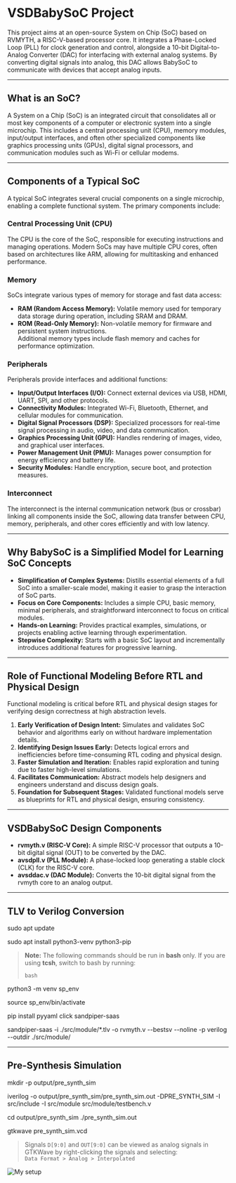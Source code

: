# VSDBabySoC Project

This project aims at an open-source System on Chip (SoC) based on RVMYTH, a RISC-V-based processor core. It integrates a Phase-Locked Loop (PLL) for clock generation and control, alongside a 10-bit Digital-to-Analog Converter (DAC) for interfacing with external analog systems. By converting digital signals into analog, this DAC allows BabySoC to communicate with devices that accept analog inputs.

---

## What is an SoC?

A System on a Chip (SoC) is an integrated circuit that consolidates all or most key components of a computer or electronic system into a single microchip. This includes a central processing unit (CPU), memory modules, input/output interfaces, and often other specialized components like graphics processing units (GPUs), digital signal processors, and communication modules such as Wi-Fi or cellular modems.

---

## Components of a Typical SoC

A typical SoC integrates several crucial components on a single microchip, enabling a complete functional system. The primary components include:

### Central Processing Unit (CPU)  
The CPU is the core of the SoC, responsible for executing instructions and managing operations. Modern SoCs may have multiple CPU cores, often based on architectures like ARM, allowing for multitasking and enhanced performance.

### Memory  
SoCs integrate various types of memory for storage and fast data access:  
- **RAM (Random Access Memory):** Volatile memory used for temporary data storage during operation, including SRAM and DRAM.  
- **ROM (Read-Only Memory):** Non-volatile memory for firmware and persistent system instructions.  
Additional memory types include flash memory and caches for performance optimization.

### Peripherals  
Peripherals provide interfaces and additional functions:  
- **Input/Output Interfaces (I/O):** Connect external devices via USB, HDMI, UART, SPI, and other protocols.  
- **Connectivity Modules:** Integrated Wi-Fi, Bluetooth, Ethernet, and cellular modules for communication.  
- **Digital Signal Processors (DSP):** Specialized processors for real-time signal processing in audio, video, and data communication.  
- **Graphics Processing Unit (GPU):** Handles rendering of images, video, and graphical user interfaces.  
- **Power Management Unit (PMU):** Manages power consumption for energy efficiency and battery life.  
- **Security Modules:** Handle encryption, secure boot, and protection measures.

### Interconnect  
The interconnect is the internal communication network (bus or crossbar) linking all components inside the SoC, allowing data transfer between CPU, memory, peripherals, and other cores efficiently and with low latency.

---

## Why BabySoC is a Simplified Model for Learning SoC Concepts

- **Simplification of Complex Systems:** Distills essential elements of a full SoC into a smaller-scale model, making it easier to grasp the interaction of SoC parts.  
- **Focus on Core Components:** Includes a simple CPU, basic memory, minimal peripherals, and straightforward interconnect to focus on critical modules.  
- **Hands-on Learning:** Provides practical examples, simulations, or projects enabling active learning through experimentation.  
- **Stepwise Complexity:** Starts with a basic SoC layout and incrementally introduces additional features for progressive learning.

---

## Role of Functional Modeling Before RTL and Physical Design

Functional modeling is critical before RTL and physical design stages for verifying design correctness at high abstraction levels.

1. **Early Verification of Design Intent:** Simulates and validates SoC behavior and algorithms early on without hardware implementation details.  
2. **Identifying Design Issues Early:** Detects logical errors and inefficiencies before time-consuming RTL coding and physical design.  
3. **Faster Simulation and Iteration:** Enables rapid exploration and tuning due to faster high-level simulations.  
4. **Facilitates Communication:** Abstract models help designers and engineers understand and discuss design goals.  
5. **Foundation for Subsequent Stages:** Validated functional models serve as blueprints for RTL and physical design, ensuring consistency.

---

## VSDBabySoC Design Components

- **rvmyth.v (RISC-V Core):** A simple RISC-V processor that outputs a 10-bit digital signal (OUT) to be converted by the DAC.  
- **avsdpll.v (PLL Module):** A phase-locked loop generating a stable clock (CLK) for the RISC-V core.  
- **avsddac.v (DAC Module):** Converts the 10-bit digital signal from the rvmyth core to an analog output.

---

## TLV to Verilog Conversion

sudo apt update

sudo apt install python3-venv python3-pip

> **Note:** The following commands should be run in **bash** only. If you are using **tcsh**, switch to bash by running:
>
> ```
> bash
> ```
> 
python3 -m venv sp_env

source sp_env/bin/activate

pip install pyyaml click sandpiper-saas

sandpiper-saas -i ./src/module/*.tlv -o rvmyth.v --bestsv --noline -p verilog --outdir ./src/module/

---

## Pre-Synthesis Simulation

mkdir -p output/pre_synth_sim

iverilog -o output/pre_synth_sim/pre_synth_sim.out
-DPRE_SYNTH_SIM
-I src/include -I src/module
src/module/testbench.v

cd output/pre_synth_sim
./pre_synth_sim.out

gtkwave pre_synth_sim.vcd

>  Signals `D[9:0]` and `OUT[9:0]` can be viewed as analog signals in GTKWave by right-clicking the signals and selecting:  
> `Data Format > Analog > Interpolated`

![My setup](Capture.PNG)
